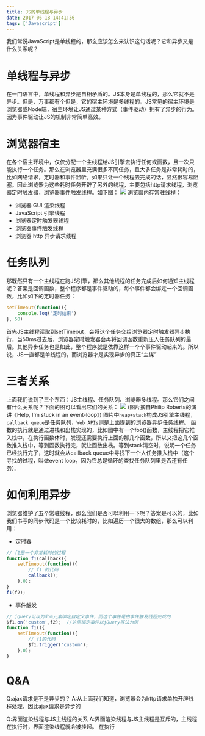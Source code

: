 ```yaml
---
title: JS的单线程与异步
date: 2017-06-18 14:41:56
tags: ['Javascript']
---
```


我们常说JavaScript是单线程的，那么应该怎么来认识这句话呢？它和异步又是什么关系呢？

# 单线程与异步
在一门语言中，单线程和异步是自相矛盾的。JS本身是单线程的，那么它就不是异步。但是，万事都有个但是，它的宿主环境是多线程的。JS常见的宿主环境是浏览器或Node端，宿主环境让JS通过某种方式（事件驱动）拥有了异步的行为。因为事件驱动让JS的机制非常简单高效。

# 浏览器宿主
在各个宿主环境中，仅仅分配一个主线程给JS引擎去执行任何或函数，且一次只能执行一个任务。那么在浏览器里充满很多不同任务，且大多任务是非常耗时的，比如网络请求，定时器和事件监听。如果只让一个线程去完成的话，显然很容易阻塞。因此浏览器为这些耗时任务开辟了另外的线程，主要包括http请求线程，浏览器定时触发器，浏览器事件触发线程。如下图：
![](/img/JS宿主浏览器环境.jpg)
浏览器内存常驻线程：
* 浏览器 GUI 渲染线程
* JavaScript 引擎线程
* 浏览器定时触发器线程
* 浏览器事件触发线程
* 浏览器 http 异步请求线程

# 任务队列
那既然只有一个主线程在跑JS引擎，那么其他线程的任务完成后如何通知主线程呢？答案是回调函数，整个程序都是事件驱动的，每个事件都会绑定一个回调函数，比如如下的定时器任务：
```js
setTimeout(function(){
    console.log('定时结束')
}, 50)
```
首先JS主线程读取到setTimeout，会将这个任务交给浏览器定时触发器异步执行，当50ms过去后，浏览器定时触发器会再将回调函数重新压入任务队列的最后。其他异步任务也是如此，整个程序就是依靠这样一个个事件驱动起来的。所以说，JS一直都是单线程的，而浏览器才是实现异步的真正“主谋”

# 三者关系
上面我们说到了三个东西：JS主线程、任务队列、浏览器多线程。那么它们之间有什么关系呢？下面的图可以看出它们的关系：
![](/img/JS主线程任务队列.jpg)
(图片摘自Philip Roberts的演讲《Help, I'm stuck in an event-loop》)
图片中`heap+stack`构成JS引擎主线程，`callback queue`是任务队列，`Web APIs`则是上面提到的浏览器异步任务线程。
函数的执行就是通过进栈和出栈实现的，比如图中有一个foo()函数，主线程把它推入栈中，在执行函数体时，发现还需要执行上面的那几个函数，所以又把这几个函数推入栈中，等到函数执行完，就让函数出栈。等到stack清空时，说明一个任务已经执行完了，这时就会从callback queue中寻找下一个人任务推入栈中（这个寻找的过程，叫做event loop，因为它总是循环的查找任务队列里是否还有任务）。

# 如何利用异步
浏览器维护了五个常驻线程，那么我们是否可以利用一下呢？答案是可以的，比如我们书写的同步代码是一个比较耗时的，比如遍历一个很大的数组，那么可以利用：
* 定时器
```js
// f1是一个非常耗时的过程
function f1(callback){
    setTimeout(function(){
        // f1 的代码
        callback();
    },0);
}
f1(f2);
```
* 事件触发
```js
// jQuery可以为dom元素绑定自定义事件，而这个事件是由事件触发线程完成的
$f1.on('custom',f2);  //这里绑定事件以jQuery写法为例
function f1(){
    setTimeout(function(){
        // f1的代码
        $f1.trigger('custom');
    },0);
}
```

# Q&A
Q:ajax请求是不是异步的？
A:从上面我们知道，浏览器会为http请求单独开辟线程处理，因此ajax请求是异步的

Q:界面渲染线程与JS主线程的关系
A:界面渲染线程与JS主线程是互斥的，主线程在执行时，界面渲染线程就会被挂起。
在执行<script>中内容时，浏览器会切换到JavaScript引擎所在的线程，此时渲染引擎所在的线程会阻塞，故其后元素的解析和渲染会暂停。把<script>放到紧跟</body>之前的位置。这样就不会影响需要放到页面上的UI元素的解析了。这样的好处就是，用户能即使看到页面上的UI元素，而防止出现了浏览器白屏等现象。

Q:静态资源和动态资源
A:一般而言，html中通过script定义的资源属于静态资源，这些资源的请求会阻塞dom树的构建。而通过js的createElement方法塞入到html中的资源属于动态资源，这种资源的请求并不会阻塞浏览器的渲染（因为塞入到dom的script标签的async属性是true）。因此如果资源可以异步获取，就可以通过动态资源的形式加载。


参考资料：
* JavaScript的单线程和异步: https://zhuanlan.zhihu.com/p/23659122
